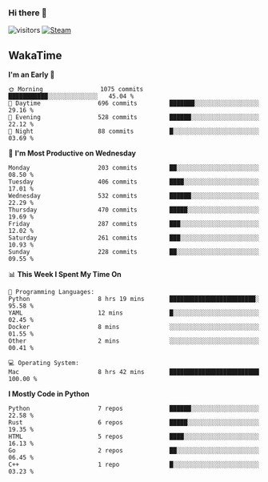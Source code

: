 ### Hi there 👋

![visitors](https://visitor-badge.glitch.me/badge?page_id=zhourunlai)
[![Steam](https://img.shields.io/badge/dynamic/json?url=https%3A%2F%2Fapi.swo.moe%2Fstats%2Fsteamgames%2F76561198285156854&query=count&color=0b1a37&label=Steam&labelColor=134375&logo=steam&suffix=+games&cacheSeconds=3600)](http://steamcommunity.com/profiles/76561198285156854)

## WakaTime
<!--START_SECTION:waka-->
**I'm an Early 🐤** 

```text
🌞 Morning                1075 commits        ███████████░░░░░░░░░░░░░░   45.04 % 
🌆 Daytime                696 commits         ███████░░░░░░░░░░░░░░░░░░   29.16 % 
🌃 Evening                528 commits         ██████░░░░░░░░░░░░░░░░░░░   22.12 % 
🌙 Night                  88 commits          █░░░░░░░░░░░░░░░░░░░░░░░░   03.69 % 
```
📅 **I'm Most Productive on Wednesday** 

```text
Monday                   203 commits         ██░░░░░░░░░░░░░░░░░░░░░░░   08.50 % 
Tuesday                  406 commits         ████░░░░░░░░░░░░░░░░░░░░░   17.01 % 
Wednesday                532 commits         ██████░░░░░░░░░░░░░░░░░░░   22.29 % 
Thursday                 470 commits         █████░░░░░░░░░░░░░░░░░░░░   19.69 % 
Friday                   287 commits         ███░░░░░░░░░░░░░░░░░░░░░░   12.02 % 
Saturday                 261 commits         ███░░░░░░░░░░░░░░░░░░░░░░   10.93 % 
Sunday                   228 commits         ██░░░░░░░░░░░░░░░░░░░░░░░   09.55 % 
```


📊 **This Week I Spent My Time On** 

```text
💬 Programming Languages: 
Python                   8 hrs 19 mins       ████████████████████████░   95.58 % 
YAML                     12 mins             █░░░░░░░░░░░░░░░░░░░░░░░░   02.45 % 
Docker                   8 mins              ░░░░░░░░░░░░░░░░░░░░░░░░░   01.55 % 
Other                    2 mins              ░░░░░░░░░░░░░░░░░░░░░░░░░   00.41 % 

💻 Operating System: 
Mac                      8 hrs 42 mins       █████████████████████████   100.00 % 
```

**I Mostly Code in Python** 

```text
Python                   7 repos             ██████░░░░░░░░░░░░░░░░░░░   22.58 % 
Rust                     6 repos             █████░░░░░░░░░░░░░░░░░░░░   19.35 % 
HTML                     5 repos             ████░░░░░░░░░░░░░░░░░░░░░   16.13 % 
Go                       2 repos             ██░░░░░░░░░░░░░░░░░░░░░░░   06.45 % 
C++                      1 repo              █░░░░░░░░░░░░░░░░░░░░░░░░   03.23 % 
```




<!--END_SECTION:waka-->
